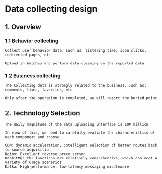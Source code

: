 # Data collecting design

## 1. Overview

### 1.1 Behavior collecting

```
Collect user behavior data, such as: listening time, icon clicks, redirected pages, etc

Upload in batches and perform data cleaning on the reported data

```

### 1.2 Business collecting

```
The Collecting data is strongly related to the business, such as: comments, likes, favorites, etc

Only after the operation is completed, we will report the buried point
```

## 2. Technology Selection

```
The daily magnitude of the data uploading interface is 100 million

In view of this, we need to carefully evaluate the characteristics of each component and choose

CDN: dynamic acceleration, intelligent selection of better routes back to source acquisition
Nginx: Excellent reverse proxy server
RabbitMQ: the functions are relatively comprehensive, which can meet a variety of usage scenarios
Kafka: High-performance, low-latency messaging middleware

```







